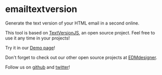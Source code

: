 # emailtextversion

Generate the text version of your HTML email in a second online.

This tool is based on [TextVersionJS](https://github.com/EDMdesigner/textversionjs), an open source project. Feel free to use it any time in your projects!

Try it in our [Demo page](http://emailtextversion.com/)!

Don't forget to check out our other open source projects at [EDMdesigner](http://edmdesigner.com/).

Follow us on [github](https://github.com/EDMdesigner) and [twitter](https://twitter.com/EDMdesigner)!